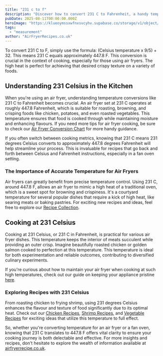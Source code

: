 ```yaml
---
title: "231 c to f"
description: "Discover how to convert 231 C to Fahrenheit, a handy temperature transformation essential for perfecting air fryer dishes. We'll explain everything you need to know for seamless cooking in your air fryer."
pubDate: 2025-08-11T00:00:00.000Z
heroImage: "https://klueoymssxwfnxsvcyhv.supabase.co/storage/v1/object/public/md/231-c-to-f-be845bdd.png"
tags:
  - "measurement"
author: "AirFryerRecipes.co.uk"
---
```


<p id="">To convert 231 C to F, simply use the formula: (Celsius temperature x 9/5) + 32. This means 231 C equals approximately 447.8 F. This conversion is crucial in the context of cooking, especially for those using air fryers. The high heat is perfect for achieving that desired crispy texture on a variety of foods.</p><h2 id="">Understanding 231 Celsius in the Kitchen</h2><p id="">When you're using an air fryer, understanding temperature conversions like 231 C to Fahrenheit becomes crucial. An air fryer set at 231 C operates at roughly 447.8 Fahrenheit, which is suitable for roasting, browning, and crisping foods like chicken, potatoes, and even roasted vegetables. This temperature ensures that food is cooked through while maintaining moisture and enhancing flavours. If you need more tips for air fryer cooking, be sure to check our <a href="https://www.airfryerrecipe.co.uk/air-fryer-conversion-chart" id="">Air Fryer Conversion Chart</a> for more handy guidance.</p><p id="">If you often switch between cooking metrics, knowing that 231 C means 231 degrees Celsius converts to approximately 447.8 degrees Fahrenheit will help streamline your process. This is invaluable for recipes that go back and forth between Celsius and Fahrenheit instructions, especially in a fan oven setting.</p><h3 id="">The Importance of Accurate Temperature for Air Fryers</h3><p id="">Air fryers can greatly benefit from precise temperature control. Using 231 C, around 447.8 F, allows an air fryer to mimic a high heat of a traditional oven, which is a sweet spot for browning and crispiness. It's a courtyard temperature for several popular dishes that require a kick of high heat, like searing meats or baking pastries. For exciting new recipes and ideas, feel free to explore our <a href="https://www.airfryerrecipe.co.uk/recipes" id="">Recipe Collection</a>.</p><h2 id="">Cooking at 231 Celsius</h2><p id="">Cooking at 231 Celsius, or 231 C in Fahrenheit, is practical for various air fryer dishes. This temperature keeps the interior of meats succulent while providing an outer crisp. Imagine beautifully roasted chicken or golden salmon cooked to perfection at this temperature. This temperature is ideal for both experimentation and reliable outcomes, contributing to diversified culinary experiments.</p><p id="">If you're curious about how to maintain your air fryer when cooking at such high temperatures, check out our guide on keeping your appliance pristine <a href="https://www.airfryerrecipe.co.uk/air-fryer-cleaner" id="">here</a>.</p><h3 id="">Exploring Recipes with 231 Celsius</h3><p id="">From roasting chicken to frying shrimp, using 231 degrees Celsius enhances the flavour and texture of food significantly due to its optimal heat. Check out our <a href="https://www.airfryerrecipe.co.uk/recipe-category/chicken" id="">Chicken Recipes</a>, <a href="https://www.airfryerrecipe.co.uk/recipe-category/shrimp" id="">Shrimp Recipes</a>, and <a href="https://www.airfryerrecipe.co.uk/recipe-category/vegetables" id="">Vegetable Recipes</a> for exciting ideas that utilize this temperature to full effect.</p><p id="">So, whether you're converting temperature for an air fryer or a fan oven, knowing that 231 C translates to 447.8 F offers vital clarity to ensure your cooking journey is both delectable and effective. For more insights and recipes, don't hesitate to explore the wealth of information available at <a href="https://www.airfryerrecipe.co.uk/" id="">airfryerrecipe.co.uk</a>.</p>